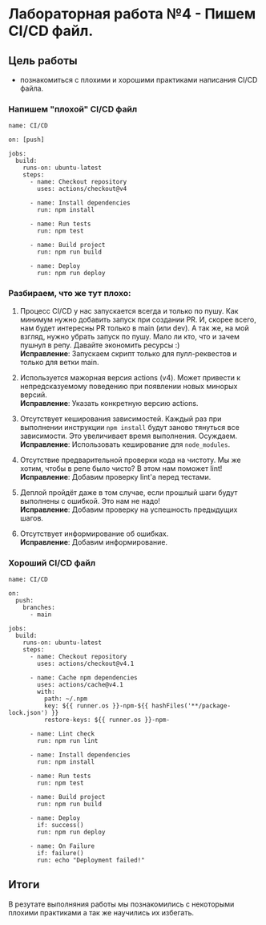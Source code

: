# Лабораторная работа №4 - Пишем CI/CD файл.

## Цель работы

- познакомиться с плохими и хорошими практиками написания CI/CD файла.

### Напишем "плохой" CI/CD файл
```
name: CI/CD

on: [push]

jobs:
  build:
    runs-on: ubuntu-latest
    steps:
      - name: Checkout repository
        uses: actions/checkout@v4

      - name: Install dependencies
        run: npm install

      - name: Run tests
        run: npm test

      - name: Build project
        run: npm run build

      - name: Deploy
        run: npm run deploy
```

### Разбираем, что же тут плохо:

1. Процесс CI/CD у нас запускается всегда и только по пушу. Как минимум нужно добавить запуск при создании PR. И, скорее всего, нам будет интересны PR только в main (или dev). А так же, на мой взгляд, нужно убрать запуск по пушу. Мало ли кто, что и зачем пушнул в репу. Давайте экономить ресурсы :)\
**Исправление**: Запускаем скрипт только для пулл-реквестов и только для ветки main. 
 
2. Используется мажорная версия actions (v4). Может привести к непредсказуемому поведению при появлении новых минорых версий.\
**Исправление**: Указать конкретную версию actions.

3. Отсутствует кеширования зависимостей. Каждый раз при выполнении инструкции `npm install` будут заново тянуться все зависимости. Это увеличивает время выполнения. Осуждаем.\
**Исправление**: Использовать кеширование для `node_modules`.

4. Отсутствие предварительной проверки кода на чистоту. Мы же хотим, чтобы в репе было чисто? В этом нам поможет lint!\
**Исправление**: Добавим проверку lint'a перед тестами.

5. Деплой пройдёт даже в том случае, если прошлый шаги будут выполнены с ошибкой. Это нам не надо!\
**Исправление**: Добавим проверку на успешность предыдущих шагов.

6. Отсутствует информирование об ошибках.\
**Исправление**: Добавим информирование. 

### Хороший CI/CD файл

```
name: CI/CD

on: 
  push:
    branches: 
      - main

jobs:
  build:
    runs-on: ubuntu-latest
    steps:
      - name: Checkout repository
        uses: actions/checkout@v4.1

      - name: Cache npm dependencies
        uses: actions/cache@v4.1
        with:
          path: ~/.npm
          key: ${{ runner.os }}-npm-${{ hashFiles('**/package-lock.json') }}
          restore-keys: ${{ runner.os }}-npm-

      - name: Lint check
        run: npm run lint

      - name: Install dependencies
        run: npm install

      - name: Run tests
        run: npm test

      - name: Build project
        run: npm run build

      - name: Deploy
        if: success()
        run: npm run deploy
		
      - name: On Failure
        if: failure()
        run: echo "Deployment failed!"
```

## Итоги
В резутате выполняния работы мы познакомились с некоторыми плохими практиками а так же научились их избегать.
